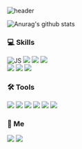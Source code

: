 ![header](https://capsule-render.vercel.app/api?type=waving&height=200&text=Nokyu%20Lee&fontAlign=50&fontAlignY=40&color=gradient)

 ![Anurag's github stats](https://github-readme-stats.vercel.app/api?username=nklee6300&show_icons=true&theme=tokyonight)


### 💻 Skills

![JS](https://img.shields.io/badge/JavaScript-F7DF1E?style=flat-square&logo=JavaScript&logoColor=black) ![](https://img.shields.io/badge/Python-3776AB?style=flat-square&logo=Python&logoColor=white) ![](https://img.shields.io/badge/Html-E34F26?style=flat-square&logo=HTML5&logoColor=white) ![](https://img.shields.io/badge/CSS-1572B6?style=flat-square&logo=CSS3&logoColor=white)</br>
![](https://img.shields.io/badge/Flask-000000?style=flat-square&logo=Flask&logoColor=white) ![](https://img.shields.io/badge/Node.js-339933?style=flat-square&logo=Node.js&logoColor=white) ![](https://img.shields.io/badge/Express-000000?style=flat-square&logo=Express&logoColor=white)
### 🛠 Tools
<p>
<img src="https://img.shields.io/badge/VSCode-007ACC?style=flat&logo=Visual Studio Code&logoColor=white"/> 
<img src="https://img.shields.io/badge/PyCharm-48A842?style=flat-badge&logo=pycharm&logoColor=white"/> 
<img src="https://img.shields.io/badge/Git-F05032?style=flat&logo=Git&logoColor=white"/> <img src="https://img.shields.io/badge/Github-181717?style=flat&logo=github&logoColor=white"> <img src="https://img.shields.io/badge/Slack-4A154B?style=flat&logo=Slack&logoColor=white"/> 
<img src="https://img.shields.io/badge/Notion-000000?style=flat&logo=Notion&logoColor=white"/>
</p>

### 📩  Me
<p>
  <a href="mailto:nogi3001@gmail.com" target="_blank"><img src="https://img.shields.io/badge/Gmail-EA4335?style=flat&logo=Gmail&logoColor=white"/></a>
  <a href="https://velog.io/@nogi6300"><img src="https://camo.githubusercontent.com/fe4c5886726a4a11c7a8380bddb273de7449d521ad1f958876c982cf0c380b46/68747470733a2f2f696d672e736869656c64732e696f2f62616467652f56656c6f672d3230633939373f7374796c653d666f722d7468652d737175617265266c6f676f3d56696d656f266c6f676f436f6c6f723d7768697465"/></a>
</p>
